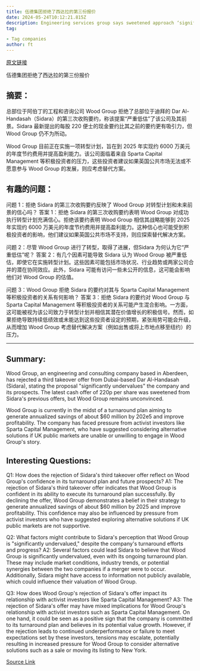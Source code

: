 ```yaml
---
title: 伍德集团拒绝了西达拉的第三份报价
date: 2024-05-24T10:12:21.815Z
description: Engineering services group says sweetened approach ‘significantly’ undervalues the company
tag: 

- Tag companies
author: ft
---
```


[原文链接](https://ft.com/content/ae418072-6c14-49da-9665-8ee8e05aaa29)

伍德集团拒绝了西达拉的第三份报价

## 摘要：
总部位于阿伯丁的工程和咨询公司 Wood Group 拒绝了总部位于迪拜的 Dar Al-Handasah（Sidara）的第三次收购要约，称该提案“严重低估”了该公司及其前景。Sidara 最新提出的每股 220 便士的现金要约比其之前的要约更有吸引力，但 Wood Group 仍不为所动。

Wood Group 目前正在实施一项转型计划，旨在到 2025 年实现约 6000 万美元的年度节约费用并提高盈利能力。该公司面临着来自 Sparta Capital Management 等积极投资者的压力，这些投资者建议如果英国公共市场无法或不愿意参与 Wood Group 的发展，则应考虑替代方案。

## 有趣的问题：

问题 1：拒绝 Sidara 的第三次收购要约反映了 Wood Group 对转型计划和未来前景的信心吗？
答案 1：拒绝 Sidara 的第三次收购要约表明 Wood Group 对成功执行转型计划充满信心。拒绝该要约表明 Wood Group 相信其战略能够到 2025 年实现约 6000 万美元的年度节约费用并提高盈利能力。这种信心也可能受到积极投资者的影响，他们建议如果英国公共市场不支持，则应探索替代解决方案。

问题 2：尽管 Wood Group 进行了转型，取得了进展，但Sidara 为何认为它“严重低估”呢？
答案 2：有几个因素可能导致 Sidara 认为 Wood Group 被严重低估，即使它在实施转型计划。这些因素可能包括市场状况、行业趋势或两家公司合并的潜在协同效应。此外，Sidara 可能有访问一些未公开的信息，这可能会影响他们对 Wood Group 的估值。

问题 3：Wood Group 拒绝 Sidara 的要约对其与 Sparta Capital Management 等积极投资者的关系有何影响？
答案 3：拒绝 Sidara 的要约对 Wood Group 与 Sparta Capital Management 等积极投资者的关系可能产生混合影响。一方面，这可能被视为该公司致力于转型计划并相信其潜在价值增长的积极信号。然而，如果拒绝导致持续低绩效或未能达到这些投资者设定的预期，紧张局势可能会升级，从而增加 Wood Group 考虑替代解决方案（例如出售或将上市地点移至纽约）的压力。

---

## Summary:
Wood Group, an engineering and consulting company based in Aberdeen, has rejected a third takeover offer from Dubai-based Dar Al-Handasah (Sidara), stating the proposal "significantly undervalues" the company and its prospects. The latest cash offer of 220p per share was sweetened from Sidara's previous offers, but Wood Group remains unconvinced.

Wood Group is currently in the midst of a turnaround plan aiming to generate annualized savings of about $60 million by 202e5 and improve profitability. The company has faced pressure from activist investors like Sparta Capital Management, who have suggested considering alternative solutions if UK public markets are unable or unwilling to engage in Wood Group's story.

## Interesting Questions:
Q1: How does the rejection of Sidara's third takeover offer reflect on Wood Group's confidence in its turnaround plan and future prospects?
A1: The rejection of Sidara's third takeover offer indicates that Wood Group is confident in its ability to execute its turnaround plan successfully. By declining the offer, Wood Group demonstrates a belief in their strategy to generate annualized savings of about $60 million by 2025 and improve profitability. This confidence may also be influenced by pressure from activist investors who have suggested exploring alternative solutions if UK public markets are not supportive.

Q2: What factors might contribute to Sidara's perception that Wood Group is "significantly undervalued," despite the company's turnaround efforts and progress?
A2: Several factors could lead Sidara to believe that Wood Group is significantly undervalued, even with its ongoing turnaround plan. These may include market conditions, industry trends, or potential synergies between the two companies if a merger were to occur. Additionally, Sidara might have access to information not publicly available, which could influence their valuation of Wood Group.

Q3: How does Wood Group's rejection of Sidara's offer impact its relationship with activist investors like Sparta Capital Management?
A3: The rejection of Sidara's offer may have mixed implications for Wood Group's relationship with activist investors such as Sparta Capital Management. On one hand, it could be seen as a positive sign that the company is committed to its turnaround plan and believes in its potential value growth. However, if the rejection leads to continued underperformance or failure to meet expectations set by these investors, tensions may escalate, potentially resulting in increased pressure for Wood Group to consider alternative solutions such as a sale or moving its listing to New York.

[Source Link](https://ft.com/content/ae418072-6c14-49da-9665-8ee8e05aaa29)

